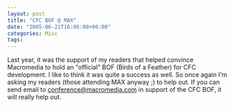 ```yaml
---
layout: post
title: "CFC BOF @ MAX"
date: "2005-06-21T16:06:00+06:00"
categories: Misc 
tags: 
---
```


Last year, it was the support of my readers that helped convince Macromedia to hold an "official" BOF (Birds of a Feather) for CFC development. I like to think it was quite a success as well. So once again I'm asking my readers (those attending MAX anyway ;) to help out. If you can send email to conference@macromedia.com in support of the CFC BOF, it will really help out.